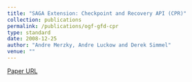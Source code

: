 ```yaml
---
title: "SAGA Extension: Checkpoint and Recovery API (CPR)"
collection: publications
permalink: /publications/ogf-gfd-cpr
type: standard
date: 2008-12-25
author: "Andre Merzky, Andre Luckow and Derek Simmel"
venue: ""
---
```

[Paper URL](http://www.ogf.org/OGF27/materials/1767/saga_cpr.pdf)
